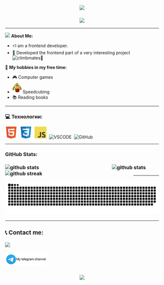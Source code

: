 <h1 align="center">
    <img src="https://readme-typing-svg.herokuapp.com/?font=Righteous&size=35&center=true&vCenter=true&width=500&height=70&duration=4000&lines=Hi!+👋🏼;+I'm+Alina+Nikolaeva!;" />
</h1>

<div align="center">
  <img height="250" src="https://media1.tenor.com/m/u5uXD3icJ1kAAAAC/simpsons-homer-simpson.gif"  />
</div>

---

<img src="https://media.giphy.com/media/WUlplcMpOCEmTGBtBW/giphy.gif" width="30px"> **About Me:**
- ⚡I am a frontend developer.
- 📌 Developed the frontend part of a very interesting project <img src="https://climbmates.ru/static/ico/favicon.ico" alt="climbmates" width="30"/>🍪

🎯 **My hobbies in my free time:**
- 🎮 Computer games
- <img src="cube.gif" width="30px"> Speedcubing
- 📚 Reading books

---

### 💻 Технологии:

<div>
    <img src="https://github.com/devicons/devicon/blob/master/icons/html5/html5-original.svg" title="html5" alt="html5" width="40" height="40"/>&nbsp
    <img src="https://github.com/devicons/devicon/blob/master/icons/css3/css3-original.svg" title="css" alt="css" width="40" height="40"/>&nbsp
  <img src="https://github.com/devicons/devicon/blob/master/icons/javascript/javascript-original.svg" title="javascript" alt="javascript" width="40" height="40"/>&nbsp
    <img src="https://cdn.jsdelivr.net/gh/devicons/devicon/icons/vscode/vscode-original.svg" title="VSCODE" alt="VSCODE" width="40" height="40"/>&nbsp
    <img src="https://techstack-generator.vercel.app/github-icon.svg" title="GitHub" alt="GitHub" width="50" height="50"/>
</div>

---

### GitHub Stats:
<h3>
<table align="center">
<img alt="github stats" width="350px" align="left" src="https://github-profile-summary-cards.vercel.app/api/cards/stats?username=Exremum&theme=merko" />
<img alt="github stats" width="380px" src="https://github-readme-stats.vercel.app/api/top-langs/?username=Exremum&layout=compact&theme=merko" />
<img alt="github streak" width="420" align="left" src="https://github-readme-stats.vercel.app/api?username=Exremum&show_icons=true&theme=merko"></p>
</h3>

---

<div align="center">
  <img src="https://raw.githubusercontent.com/Platane/snk/output/github-contribution-grid-snake.svg"  />
</div>

---

<h3>📞 Contact me:</h3>
<a href="https://t.me/anikola01"><img src="https://img.shields.io/badge/-Telegram-5194f0?style=flat-square&logo=Telegram&color=grey" /></a>
<p>
<a href="https://t.me/bestcoder1">
    <img src="telegram.png" alt="Telegram" height="40"/>
  </a>
</p>

###

<div align="center">
  <img src="https://visitcount.itsvg.in/api?id=Exremum&label=Profile%20Views&color=1&icon=0&pretty=true"  />
</div>

###
